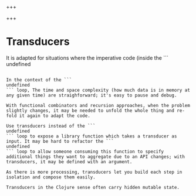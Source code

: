 
+++

+++
# Transducers

It is adapted for situations where the imperative code (inside the ```
undefined
``` loop) is complex so that it is better to construct it using the functional approach.

In the context of the ```
undefined
``` loop, The time and space complexity (how much data is in memory at any given time) are straighforward; it's easy to pause and debug.

With functional combinators and recursion approaches, when the problem slightly changes, it may be needed to unfold the whole thing and re-fold it again to adapt the code.

Use transducers instead of the ```
undefined
``` loop to expose a library function which takes a transducer as input. It may be hard to refactor the ```
undefined
``` loop to allow someone consuming this function to specify additional things they want to aggregate due to an API changes; with transducers, it may be defined with an argument.

As there is more processing, transducers let you build each step in isolation and compose them easily.

Transducers in the Clojure sense often carry hidden mutable state.

